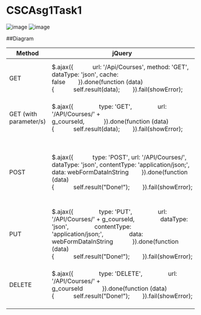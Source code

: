 # CSCAsg1Task1
![image](https://user-images.githubusercontent.com/40429653/60231057-9f9a0e00-98ca-11e9-8ac4-01a9d657d7c2.png)
![image](https://user-images.githubusercontent.com/40429653/60231093-b8a2bf00-98ca-11e9-8ce9-1401cbf48624.png)

##Diagram

Method | jQuery | C#
-- | -- | --
GET | $.ajax({            url: '/Api/Courses',		method: 'GET',		dataType: 'json',		cache: false        }).done(function (data) {            self.result(data);        }).fail(showError); | WebRequest request = WebRequest.Create("http://jsonplaceholder.typicode.com/posts");request.Method = "GET";using (var httpResponse = (HttpWebResponse)request.GetResponse())using (var streamReader = new StreamReader(httpResponse.GetResponseStream())){	var result = streamReader.ReadToEnd();	result.Dump();}
GET (with parameter/s) | $.ajax({                type: 'GET',                url: '/API/Courses/' + g_courseId,            }).done(function (data) {            self.result(data);        }).fail(showError); | WebRequest request = WebRequest.Create("http://jsonplaceholder.typicode.com/posts?param1=1" + postId);request.Method = "GET";using (var httpResponse = (HttpWebResponse)request.GetResponse())using (var streamReader = new StreamReader(httpResponse.GetResponseStream())){	var result = streamReader.ReadToEnd();	result.Dump();}
POST | $.ajax({            type: 'POST',			url: '/API/Courses/',			dataType: 'json',			contentType: 'application/json;',			data: webFormDataInString        }).done(function (data) {            self.result("Done!");        }).fail(showError); | WebRequest request = WebRequest.Create("https://jsonbin.org/me/test");request.Method = "POST";PostData postData = new PostData() { userId = 1, title = "yowko", body = "yowko test body" };request.ContentType = "application/json; charset=utf-8";request.Headers.Add("authorization", "token apikey");using (var streamWriter = new StreamWriter(request.GetRequestStream())){    string json = new JavaScriptSerializer().Serialize(postData);    streamWriter.Write(json);    streamWriter.Flush();}using (var httpResponse = (HttpWebResponse)request.GetResponse())using (var streamReader = new StreamReader(httpResponse.GetResponseStream())){    var result = streamReader.ReadToEnd();    result.Dump();}
PUT | $.ajax({                type: 'PUT',                url: '/API/Courses/' + g_courseId,                dataType: 'json',                contentType: 'application/json;',                data: webFormDataInString            }).done(function (data) {            self.result("Done!");        }).fail(showError); | WebRequest request = WebRequest.Create("https://jsonbin.org/yowko/test/_perms");request.Method = "PUT";request.Headers.Add("authorization", "token apikey");using (var httpResponse = (HttpWebResponse)request.GetResponse())using (var streamReader = new StreamReader(httpResponse.GetResponseStream())){	var result = streamReader.ReadToEnd();	result.Dump();}
DELETE | $.ajax({                type: 'DELETE',                url: '/API/Courses/' + g_courseId            }).done(function (data) {            self.result("Done!");        }).fail(showError); | WebRequest request = WebRequest.Create("https://jsonbin.org/yowko/test/_perms");request.Method = "DELETE";request.Headers.Add("authorization", "token apikey");using (var httpResponse = (HttpWebResponse)request.GetResponse())using (var streamReader = new StreamReader(httpResponse.GetResponseStream())){	var result = streamReader.ReadToEnd();	result.Dump();}





